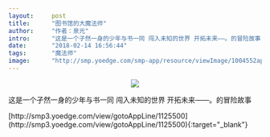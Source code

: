 ```yaml
---
layout:     post
title:      "图书馆的大魔法师"
author:     "作者：泉光"
intro:      "这是一个孑然一身的少年与书一同 闯入未知的世界 开拓未来——。的冒险故事"
date:       "2018-02-14 16:56:44"
tags:       "魔法师"
image:      "http://smp.yoedge.com/smp-app/resource/viewImage/1004552appline.png"
---
```

<div style="text-align: center">
<p><img src="http://smp.yoedge.com/smp-app/resource/viewImage/1004552appline.png"/></p>
</div>
<p class="post-meta">
<span>这是一个孑然一身的少年与书一同 闯入未知的世界 开拓未来——。的冒险故事</span>
</p>
[http://smp3.yoedge.com/view/gotoAppLine/1125500](http://smp3.yoedge.com/view/gotoAppLine/1125500){:target="_blank"}


